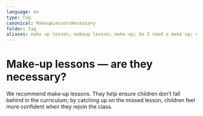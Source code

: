 ```yaml
---
language: en
type: faq
canonical: MakeupLessonsNecessary
folder: faq
aliases: make up lesson; makeup lesson; make-up; do I need a make up; catch up; fall behind; absence; missed class
---
```

# Make‑up lessons — are they necessary?

We recommend make‑up lessons. They help ensure children don’t fall behind in the curriculum; by catching up on the missed lesson, children feel more confident when they rejoin the class.